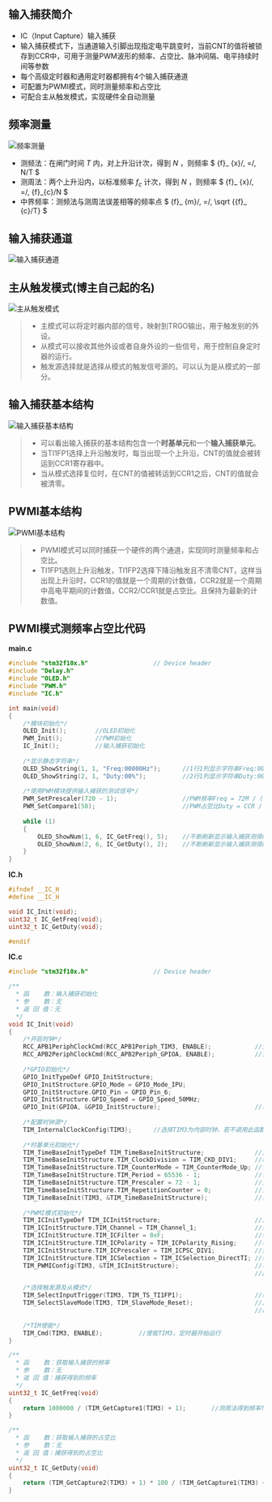 ## 输入捕获简介
- IC（Input Capture）输入捕获
- 输入捕获模式下，当通道输入引脚出现指定电平跳变时，当前CNT的值将被锁存到CCR中，可用于测量PWM波形的频率、占空比、脉冲间隔、电平持续时间等参数
- 每个高级定时器和通用定时器都拥有4个输入捕获通道
- 可配置为PWMI模式，同时测量频率和占空比
- 可配合主从触发模式，实现硬件全自动测量

## 频率测量

![频率测量](./images/4.3-1频率测量.png)

- 测频法：在闸门时间 ${T}$ 内，对上升沿计次，得到 ${N}$ ，则频率
$ {f}_ {x}/, =/, N/T $
- 测周法：两个上升沿内，以标准频率 ${f_c}$ 计次，得到 ${N}$ ，则频率
$ {f}_ {x}/, =/, {f}_{c}/N $
- 中界频率：测频法与测周法误差相等的频率点
$ {f}_ {m}/, =/, \sqrt {{f}_ {c}/T} $

## 输入捕获通道

![输入捕获通道](./images/4.3-2输入捕获通道.png)

## 主从触发模式(博主自己起的名)

![主从触发模式](./images/4.3-3主从触发模式.png)

>- 主模式可以将定时器内部的信号，映射到TRGO输出，用于触发别的外设。
>- 从模式可以接收其他外设或者自身外设的一些信号，用于控制自身定时器的运行。
>- 触发源选择就是选择从模式的触发信号源的。可以认为是从模式的一部分。

## 输入捕获基本结构

![输入捕获基本结构](./images/4.3-4输入捕获基本结构.png)

>- 可以看出输入捕获的基本结构包含一个**时基单元**和一个**输入捕获单元**。
>- 当TI1FP1选择上升沿触发时，每当出现一个上升沿，CNT的值就会被转运到CCR1寄存器中。
>- 当从模式选择复位时，在CNT的值被转运到CCR1之后，CNT的值就会被清零。

## PWMI基本结构

![PWMI基本结构](./images/4.3-5PWMI基本结构.png)

>- PWMI模式可以同时捕获一个硬件的两个通道，实现同时测量频率和占空比。
>- TI1FP1选则上升沿触发，TI1FP2选择下降沿触发且不清零CNT，这样当出现上升沿时，CCR1的值就是一个周期的计数值，CCR2就是一个周期中高电平期间的计数值，CCR2/CCR1就是占空比。且保持为最新的计数值。

## PWMI模式测频率占空比代码

**main.c**

```cpp
#include "stm32f10x.h"                  // Device header
#include "Delay.h"
#include "OLED.h"
#include "PWM.h"
#include "IC.h"

int main(void)
{
	/*模块初始化*/
	OLED_Init();		//OLED初始化
	PWM_Init();			//PWM初始化
	IC_Init();			//输入捕获初始化
	
	/*显示静态字符串*/
	OLED_ShowString(1, 1, "Freq:00000Hz");		//1行1列显示字符串Freq:00000Hz
	OLED_ShowString(2, 1, "Duty:00%");			//2行1列显示字符串Duty:00%
	
	/*使用PWM模块提供输入捕获的测试信号*/
	PWM_SetPrescaler(720 - 1);					//PWM频率Freq = 72M / (PSC + 1) / 100
	PWM_SetCompare1(50);						//PWM占空比Duty = CCR / 100
	
	while (1)
	{
		OLED_ShowNum(1, 6, IC_GetFreq(), 5);	//不断刷新显示输入捕获测得的频率
		OLED_ShowNum(2, 6, IC_GetDuty(), 2);	//不断刷新显示输入捕获测得的占空比
	}
}

```

**IC.h**

```cpp
#ifndef __IC_H
#define __IC_H

void IC_Init(void);
uint32_t IC_GetFreq(void);
uint32_t IC_GetDuty(void);

#endif

```

**IC.c**

```cpp
#include "stm32f10x.h"                  // Device header

/**
  * 函    数：输入捕获初始化
  * 参    数：无
  * 返 回 值：无
  */
void IC_Init(void)
{
	/*开启时钟*/
	RCC_APB1PeriphClockCmd(RCC_APB1Periph_TIM3, ENABLE);			//开启TIM3的时钟
	RCC_APB2PeriphClockCmd(RCC_APB2Periph_GPIOA, ENABLE);			//开启GPIOA的时钟
	
	/*GPIO初始化*/
	GPIO_InitTypeDef GPIO_InitStructure;
	GPIO_InitStructure.GPIO_Mode = GPIO_Mode_IPU;
	GPIO_InitStructure.GPIO_Pin = GPIO_Pin_6;
	GPIO_InitStructure.GPIO_Speed = GPIO_Speed_50MHz;
	GPIO_Init(GPIOA, &GPIO_InitStructure);							//将PA6引脚初始化为上拉输入
	
	/*配置时钟源*/
	TIM_InternalClockConfig(TIM3);		//选择TIM3为内部时钟，若不调用此函数，TIM默认也为内部时钟
	
	/*时基单元初始化*/
	TIM_TimeBaseInitTypeDef TIM_TimeBaseInitStructure;				//定义结构体变量
	TIM_TimeBaseInitStructure.TIM_ClockDivision = TIM_CKD_DIV1;     //时钟分频，选择不分频，此参数用于配置滤波器时钟，不影响时基单元功能
	TIM_TimeBaseInitStructure.TIM_CounterMode = TIM_CounterMode_Up; //计数器模式，选择向上计数
	TIM_TimeBaseInitStructure.TIM_Period = 65536 - 1;               //计数周期，即ARR的值
	TIM_TimeBaseInitStructure.TIM_Prescaler = 72 - 1;               //预分频器，即PSC的值
	TIM_TimeBaseInitStructure.TIM_RepetitionCounter = 0;            //重复计数器，高级定时器才会用到
	TIM_TimeBaseInit(TIM3, &TIM_TimeBaseInitStructure);             //将结构体变量交给TIM_TimeBaseInit，配置TIM3的时基单元
	
	/*PWMI模式初始化*/
	TIM_ICInitTypeDef TIM_ICInitStructure;							//定义结构体变量
	TIM_ICInitStructure.TIM_Channel = TIM_Channel_1;				//选择配置定时器通道1
	TIM_ICInitStructure.TIM_ICFilter = 0xF;							//输入滤波器参数，可以过滤信号抖动
	TIM_ICInitStructure.TIM_ICPolarity = TIM_ICPolarity_Rising;		//极性，选择为上升沿触发捕获
	TIM_ICInitStructure.TIM_ICPrescaler = TIM_ICPSC_DIV1;			//捕获预分频，选择不分频，每次信号都触发捕获
	TIM_ICInitStructure.TIM_ICSelection = TIM_ICSelection_DirectTI;	//输入信号交叉，选择直通，不交叉
	TIM_PWMIConfig(TIM3, &TIM_ICInitStructure);						//将结构体变量交给TIM_PWMIConfig，配置TIM3的输入捕获通道
																	//此函数同时会把另一个通道配置为相反的配置，实现PWMI模式

	/*选择触发源及从模式*/
	TIM_SelectInputTrigger(TIM3, TIM_TS_TI1FP1);					//触发源选择TI1FP1
	TIM_SelectSlaveMode(TIM3, TIM_SlaveMode_Reset);					//从模式选择复位
																	//即TI1产生上升沿时，会触发CNT归零
	
	/*TIM使能*/
	TIM_Cmd(TIM3, ENABLE);			//使能TIM3，定时器开始运行
}

/**
  * 函    数：获取输入捕获的频率
  * 参    数：无
  * 返 回 值：捕获得到的频率
  */
uint32_t IC_GetFreq(void)
{
	return 1000000 / (TIM_GetCapture1(TIM3) + 1);		//测周法得到频率fx = fc / N，这里不执行+1的操作也可
}

/**
  * 函    数：获取输入捕获的占空比
  * 参    数：无
  * 返 回 值：捕获得到的占空比
  */
uint32_t IC_GetDuty(void)
{
	return (TIM_GetCapture2(TIM3) + 1) * 100 / (TIM_GetCapture1(TIM3) + 1);	//占空比Duty = CCR2 / CCR1 * 100，这里不执行+1的操作也可
}

```
